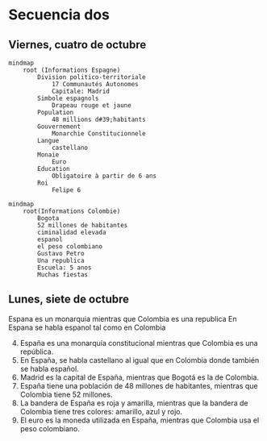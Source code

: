 # Secuencia dos
## Viernes, cuatro de octubre


```mermaid
mindmap
    root (Informations Espagne)
        Division politico-territoriale
            17 Communautés Autonomes
            Capitale: Madrid
        Simbole espagnols
            Drapeau rouge et jaune
        Population
            48 millions d#39;habitants
        Gouvernement
            Monarchie Constitucionnele
        Langue
            castellano
        Monaie
            Euro
        Education
            Obligatoire à partir de 6 ans
        Roi
            Felipe 6
```

```mermaid
mindmap
    root(Informations Colombie)
        Bogota
        52 millones de habitantes
        ciminalidad elevada
        espanol
        el peso colombiano
        Gustavo Petro
        Una republica
        Escuela: 5 anos
        Muchas fiestas
```

## Lunes, siete de octubre

Espana es un monarquia mientras que Colombia es una republica
En Espana se habla espanol tal como en Colombia


4. España es una monarquía constitucional mientras que Colombia es una república. 
5. En España, se habla castellano al igual que en Colombia donde también se habla español. 
6. Madrid es la capital de España, mientras que Bogotá es la de Colombia. 
7. España tiene una población de 48 millones de habitantes, mientras que Colombia tiene 52 millones. 
8. La bandera de España es roja y amarilla, mientras que la bandera de Colombia tiene tres colores: amarillo, azul y rojo. 
9. El euro es la moneda utilizada en España, mientras que Colombia usa el peso colombiano.
